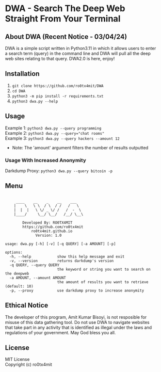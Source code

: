 # DWA - Search The Deep Web Straight From Your Terminal


## About DWA (Recent Notice - 03/04/24)
DWA is a simple script written in Python3.11 in which it allows users to enter a search term (query) in the command line and DWA will pull all the deep web sites relating to that query. DWA2.0 is here, enjoy!
## Installation
1) ``git clone https://github.com/ro0tx4mit/DWA``<br/>
2) ``cd DWA``<br/>
3) ``python3 -m pip install -r requirements.txt``<br/>
4) ``python3 dwa.py --help``<br/>
## Usage 
Example 1: ``python3 dwa.py --query programming``<br/>
Example 2: ``python3 dwa.py --query="chat rooms"``<br/>
Example 3: ``python3 dwa.py --query hackers --amount 12``<br/>

 - Note: The 'amount' argument filters the number of results outputted<br/>
  
### Usage With Increased Anonymity 
Darkdump Proxy: ``python3 dwa.py --query bitcoin -p``<br/>
  
## Menu
```

     ____    __    _    __    ___ 
    |    \   \ \  / \  / /   /   \
    |  |  |   \ \/ _ \/ /   /  -  \
    |____/     \__/ \__/   /__/ \__\
                                        
        Developed By: RO0TX4MIT
        https://github.com/ro0tx4mit 
            ro0tx4mit.github.io
              Version: 1.0

usage: dwa.py [-h] [-v] [-q QUERY] [-a AMOUNT] [-p]

options:
  -h, --help            show this help message and exit
  -v, --version         returns darkdump's version
  -q QUERY, --query QUERY
                        the keyword or string you want to search on the deepweb
  -a AMOUNT, --amount AMOUNT
                        the amount of results you want to retrieve (default: 10)
  -p, --proxy           use darkdump proxy to increase anonymity

```


## Ethical Notice
The developer of this program, Amit Kumar Bisoyi, is not resposible for misuse of this data gathering tool. Do not use DWA to navigate websites that take part in any activity that is identified as illegal under the laws and regulations of your government. May God bless you all. 

## License 
MIT License<br/>
Copyright (c) ro0tx4mit
